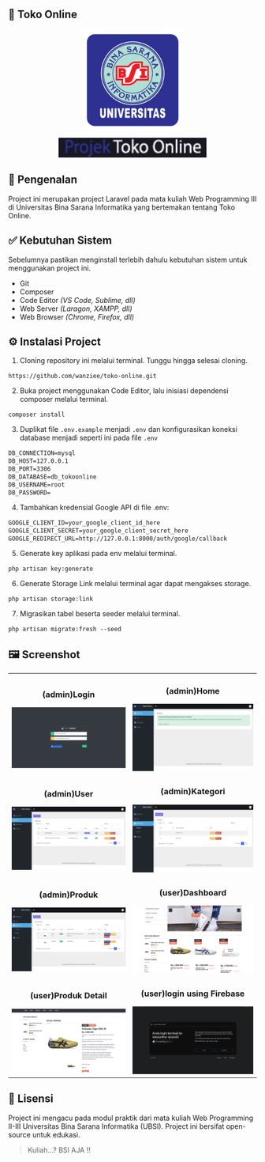 ## 🛒 Toko Online

<p align="center"><img src="public/backend/image/logo_ubsi.png" width="200" alt="Logo UBSI"></p>
<p align="center"><img src="public/backend/image/logo_text2.png" width="300" alt="Text Logo Project"></p>

## 📌 Pengenalan

Project ini merupakan project Laravel pada mata kuliah Web Programming III di Universitas Bina Sarana Informatika yang bertemakan tentang Toko Online.

## ✅ Kebutuhan Sistem

Sebelumnya pastikan menginstall terlebih dahulu kebutuhan sistem untuk menggunakan project ini.

-   Git
-   Composer
-   Code Editor _(VS Code, Sublime, dll)_
-   Web Server _(Laragon, XAMPP, dll)_
-   Web Browser _(Chrome, Firefox, dll)_

## ⚙️ Instalasi Project

1. Cloning repository ini melalui terminal. Tunggu hingga selesai cloning.

```
https://github.com/wanziee/toko-online.git
```

2.  Buka project menggunakan Code Editor, lalu inisiasi dependensi composer melalui terminal.

```
composer install
```

3. Duplikat file `.env.example` menjadi `.env` dan konfigurasikan koneksi database menjadi seperti ini pada file `.env`

```
DB_CONNECTION=mysql
DB_HOST=127.0.0.1
DB_PORT=3306
DB_DATABASE=db_tokoonline
DB_USERNAME=root
DB_PASSWORD=
```

4. Tambahkan kredensial Google API di file .env:

```
GOOGLE_CLIENT_ID=your_google_client_id_here
GOOGLE_CLIENT_SECRET=your_google_client_secret_here
GOOGLE_REDIRECT_URL=http://127.0.0.1:8000/auth/google/callback
```

5. Generate key aplikasi pada env melalui terminal.

```
php artisan key:generate
```

6. Generate Storage Link melalui terminal agar dapat mengakses storage.

```
php artisan storage:link
```

7. Migrasikan tabel beserta seeder melalui terminal.

```
php artisan migrate:fresh --seed
```

## 🖼️ Screenshot

<table width="100%">
<tr>
<td><h3 align="center">(admin)Login</h3><img src="public/backend/image/screenshot/ss_login.png"></td>
<td><h3 align="center">(admin)Home</h3><img src="public/backend/image/screenshot/ss_home.png"></td>
</tr>
<tr>
<td><h3 align="center">(admin)User</h3><img src="public/backend/image/screenshot/ss_user.png"></td>
<td><h3 align="center">(admin)Kategori</h3><img src="public/backend/image/screenshot/ss_kategori.png"></td>
</tr>
<tr>
<td><h3 align="center">(admin)Produk</h3><img src="public/backend/image/screenshot/ss_produk.png"></td>
<td><h3 align="center">(user)Dashboard</h3><img src="public/backend/image/screenshot/ss_user_dashboard.png"></td>
</tr>
<tr>
<td><h3 align="center">(user)Produk Detail</h3><img src="public/backend/image/screenshot/ss_produk_detail.png"></td>
<td><h3 align="center">(user)login using Firebase</h3><img src="public/backend/image/screenshot/ss_user_login.png"></td>
</tr>

<!-- <tr>
<td><h3 align="center">Laporan User</h3><img src="public/backend/image/screenshot/ss_laporan_user.png"></td>
<td><h3 align="center">Laporan Produk</h3><img src="public/backend/image/screenshot/ss_laporan_produk.png"></td>
</tr> -->
</table>

## 📄 Lisensi

Project ini mengacu pada modul praktik dari mata kuliah Web Programming II-III Universitas Bina Sarana Informatika (UBSI). Project ini bersifat open-source untuk edukasi.

<blockquote>Kuliah...? BSI AJA !!</blockquote>
